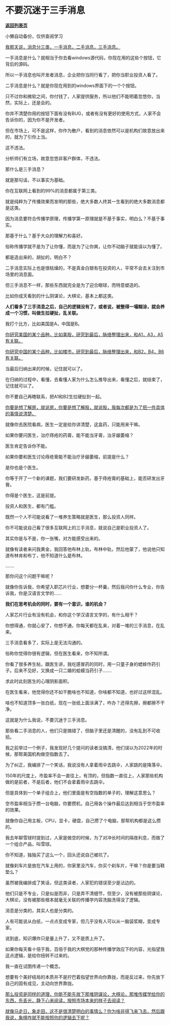 # 不要沉迷于三手消息

[**返回列表页**](/gzh/记忆承载3)

小懒自动备份，仅供查阅学习

[我那天说，消息分三类，一手消息，二手消息，三手消息。](http://mp.weixin.qq.com/s?__biz=Mzg4MTg2MzU3Mg==&mid=2247484331&idx=1&sn=11f2602896fcdad7504672185b2120f8&chksm=cf5e3d50f829b44656a14707382dd0e97e32ea96df113a2a65bd8fdacb26559bd433a2cd128a&scene=21#wechat_redirect)

一手消息是什么？就相当于你去看windows源代码，你现在用的这些个按钮，它背后的源码。  

所以一手消息也叫开发者消息，企业把你当同行看了，把你当职业投资人看了。

二手消息是什么？就是你现在用到的windows界面下的一个个按钮。

只不过你和微软之间，你付钱了，人家提供服务，所以他们不能明着忽悠你，当然，实际上，还是会的。  

你并不清楚你用的按钮下面有没有BUG，或者有没有更好的使用方式，人家不会告诉你的，因为你不是开发者。

但在市场上，可不是这样，你作为散户，看到的消息依然可以是机构们故意放出来的，就为了引你上当。  

这不违法。

分析师们有立场，故意忽悠非客户群体，不违法。  

那什么是三手消息？  

就是那句话，不以事实为基础。

你在互联网上看到的99%的消息都属于第三类。  

就是纯粹为了传播效果而发明的那些，绝大多数人终其一生看到的绝大多数消息都是这类。

因为消息要符合传播学原理，传播学第一原理就是不基于事实，明白么？不基于事实。

那基于什么？基于大众的理解力和喜好。

俗称传播学就不是为了让你懂，而是为了让你爽，让你不动脑子就能误以为懂了。  

都是造出来的，胡扯的，明白不？

二手消息实际上也是很枯燥的，不是真金白银有在投资的人，平常不会去关注到市场里的消息面。

但三手消息不一样，那些东西就完全是为了迎合眼球，而特意塑造的。

比如你成天看到的什么阴谋论，大棋论，基本上都这类。

 **人们看多了三手消息之后，自己的逻辑没有了，或者说，被整得一塌糊涂，就会养成一个习惯，叫做生拉硬扯，乱关联。**

我打个比方，比如美国是A，中国是B。

[你研究美国的某个品种，比如美股，研究到最后，脉络整理出来，和A1，A3，A5有关联。](http://mp.weixin.qq.com/s?__biz=Mzg4MTg2MzU3Mg==&mid=2247484331&idx=1&sn=11f2602896fcdad7504672185b2120f8&chksm=cf5e3d50f829b44656a14707382dd0e97e32ea96df113a2a65bd8fdacb26559bd433a2cd128a&scene=21#wechat_redirect)

[你研究中国的某个品种，比如楼市，研究到最后，脉络整理出来，和B2，B4，B6有关联。](http://mp.weixin.qq.com/s?__biz=Mzg4MTg2MzU3Mg==&mid=2247484331&idx=1&sn=11f2602896fcdad7504672185b2120f8&chksm=cf5e3d50f829b44656a14707382dd0e97e32ea96df113a2a65bd8fdacb26559bd433a2cd128a&scene=21#wechat_redirect)

当最后归纳出来的时候，记住就可以了。

在归纳的过程中，看懂，去看懂人家为什么怎么推导出来，看懂之后，就结束了，记住就可以了。  

你不要自己再瞎联系，把A1和B2生拉硬扯到一起。

[你要是想了解房，就说房，你要是想了解股，就说股，我每次都是为了把一件具体的事情说清楚。](http://mp.weixin.qq.com/s?__biz=Mzg4MTg2MzU3Mg==&mid=2247484331&idx=1&sn=11f2602896fcdad7504672185b2120f8&chksm=cf5e3d50f829b44656a14707382dd0e97e32ea96df113a2a65bd8fdacb26559bd433a2cd128a&scene=21#wechat_redirect)

就像你去医院看病，医生一定是给你讲清楚，这盒药，只能用来干嘛。  

如果你要问医生，治疗痔疮的药膏，能不能当牙膏，治牙龈萎缩？

医生肯定告诉你不能。

如果你要和医生讨论痔疮膏能不能治疗牙龈萎缩，前提是什么？

是你也是个医生。

你等于开了一个新的课题，我们要研发新药，基于痔疮膏的基础上，能否研发出牙膏。

你得是个医生，这是前提。  

投资人和医生，都有门槛。  

既然一个人不可能说看了一堆养生策略就是医生，那么投资人同样。

你不可能说自己看了很多互联网上的三手消息，就说自己是职业投资人了。

其实你是与不是，你一张嘴，对方能感受出来的。  

就像有读者来问我黄金，我回答他布林上轨，布林中轨，然后他蒙了，他说他只知道布林肯和布丁，他不知道什么是布林。

.......  

那你问这个问题干嘛呢？

就像你告诉我，你希望入职芯片行业，想要分一杯羹，然后我问你什么专业，你告诉我，你是汉语言文学的......  

 **我们在思考机会的同时，要有一个意识，谁的机会？**  

人家芯片行业有没有机会，和你这个学汉语言文学的，有什么相干？  

你想得通，你就心安了，你想不通，你每天都在乱来，对着一堆的三手消息，在乱来。  

三手消息看多了，实际上是无法沟通的。

俗称你觉得你很有逻辑，但在医生看来，你不知所谓。  

你看了很多养生帖，跟医生讲，我吃感冒药的同时，用一只童子身的蟋蟀作药引子。后来不见好，又换成一只二婚的蛤蟆当药引子.......

求此时此刻医生的心理阴影面积。

在医生看来，他觉得你还不如干脆啥也不知道，你啥都不知道，也好过这样混乱。  

啥也不知道顶多一张白纸，现在一张纸上面涂满了，咋办？还得先擦，擦都擦不干净。  

这就是为什么我说，不要沉迷于三手消息。  

那些看二手消息的人，他们只是搞错了，但脑子里还是清醒的，没有乱到不可收拾。

我之前举过一个例子，我发现好几个提问的读者没搞清，他们误以为2022年的时候，那帮美国机构做空指数去了。  

为了纠正，我编排了一个笑话，我说没有人拿着雨伞去跳伞，人家跳的是降落伞。

150年的尺度上，市盈率不会一直往上，有顶的，但指数一直往上，人家那些机构做的是前者，不是后者，他们不会拿着雨伞去跳伞。

但是具体到一个单子组合上，他们里面是有空指数的单子的，理解这意思么？  

空市盈率相当于攒一台电脑，你要攒机，自己用各个操作最后达到相当于空市盈率的效果。  

就像你自己用主板，CPU，显卡，硬盘，自己攒了个电脑，那帮机构都是这么攒的。  

我去年聊雪球时提到过，人家是做空的时候，为了对冲长时间的隔夜利息，而做了一个组合产品，叫雪球。

你不知道，独独买了这么一个，回头还说自己被坑了。  

就像刹车片是放在汽车上用的，你家里没汽车，你买个刹车片，干嘛？你是要当鞋垫么？  

虽然被我编排成了笑话，但这类读者，人家犯的错误至少是沾边的。

他们只是不专业，只是似是而非，只是弄不清细节，但至少，没有被那些阴谋论，大棋论，没有被那些根本就毫无关联的传播学内容洗脑洗得没了逻辑。

消息是分类的，其实人也是分类的。

人有可能说从白纸，一点点变成专家，但几乎没有人可以从一脑袋浆糊，变成专家。

说到底，知识爆炸只是量上升了，又不是质上升了。

如果你每天看十倍于我，百倍于我的大棋党的那种传播学效应下的内容，光指望我这点逻辑，是给你扭转不过来的。

我一直在试图传递一个概念。

想要有个美好结局的本质并不是拧巴着指望世界向你靠拢，而是反过来，你先放下自己的固有成见，主动向世界靠拢。  

[那么投资是同样的道理，你能不能先放下那堆阴谋论，大棋论，那堆传媒学给你的东西，先丢光，静下心来阅读，按照市场本来的样子去阅读？](http://mp.weixin.qq.com/s?__biz=Mzg4MTg2MzU3Mg==&mid=2247484331&idx=1&sn=11f2602896fcdad7504672185b2120f8&chksm=cf5e3d50f829b44656a14707382dd0e97e32ea96df113a2a65bd8fdacb26559bd433a2cd128a&scene=21#wechat_redirect)

[就像马走日，象走田，这不是很清楚明白的事情么？你为啥非得飞来飞去，然后跟我说，象棋咋就不能按照你的逻辑去下呢？](http://mp.weixin.qq.com/s?__biz=Mzg4MTg2MzU3Mg==&mid=2247484331&idx=1&sn=11f2602896fcdad7504672185b2120f8&chksm=cf5e3d50f829b44656a14707382dd0e97e32ea96df113a2a65bd8fdacb26559bd433a2cd128a&scene=21#wechat_redirect)

